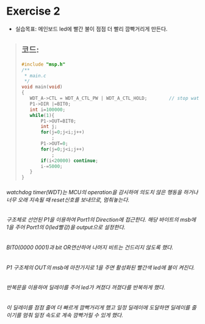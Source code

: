 Exercise 2
==========   

+ 실습목표: 메인보드 led에 빨간 불이 점점 더 빨리 깜빡거리게 만든다.
> ## 코드:
>
> ```c
> #include "msp.h"
> /**
>  * main.c
>  */
> void main(void)
> {
> 	 WDT_A->CTL = WDT_A_CTL_PW | WDT_A_CTL_HOLD;		// stop watchdog timer
> 	 P1->DIR |=BIT0;
>	 int i=100000;
>	 while(1){
>	     P1->OUT=BIT0;
>	     int j;
>	     for(j=0;j<i;j++)
>	         ;
>	     P1->OUT=0;
>	     for(j=0;j<i;j++)
>	         ;
>	     if(i<20000) continue;
>	     i-=5000;
>	 }
> }
> ```

###### watchdog timer(WDT)는 MCU의 operation을 감시하여 의도치 않은 행동을 하거나 너무 오래 지속될 때 reset신호를 보내므로, 멈춰놓는다.
###### 구조체로 선언된 P1을 이용하여 Port1의 Direction에 접근한다. 해당 바이트의 msb에 1을 주어 Port1의 0(led빨강)을 output으로 설정한다.
###### BIT0(0000 0001)과 bit OR연산하여 나머지 비트는 건드리지 않도록 했다. 
###### P1 구조체의 OUT의 msb에 마찬가지로 1을 주면 활성화된 빨간색 led에 불이 켜진다. 
###### 반복문을 이용하여 딜레이를 주어 led가 켜졌다 꺼졌다를 반복하게 했다. 
###### 이 딜레이를 점점 줄여 더 빠르게 깜빡거리게 했고 일정 딜레이에 도달하면 딜레이를 줄이기를 멈춰 일정 속도로 계속 깜빡거릴 수 있게 했다.


